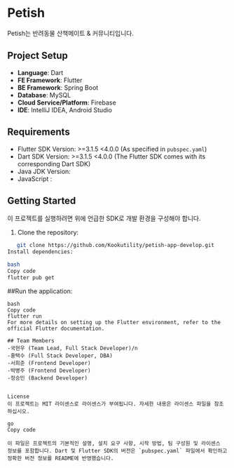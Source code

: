 # Petish

Petish는 반려동물 산책메이트 & 커뮤니티입니다.

## Project Setup

- **Language**: Dart
- **FE Framework**: Flutter
- **BE Framework**: Spring Boot
- **Database**: MySQL
- **Cloud Service/Platform**: Firebase
- **IDE**: IntelliJ IDEA, Android Studio

## Requirements

- Flutter SDK Version: >=3.1.5 <4.0.0 (As specified in `pubspec.yaml`)
- Dart SDK Version: >=3.1.5 <4.0.0 (The Flutter SDK comes with its corresponding Dart SDK)
- Java JDK Version:
- JavaScript :

## Getting Started

이 프로젝트를 실행하려면 위에 언급한 SDK로 개발 환경을 구성해야 합니다.

1. Clone the repository:

```bash
   git clone https://github.com/Kookutility/petish-app-develop.git
Install dependencies:

bash
Copy code
flutter pub get
```

##Run the application:

 ```
bash
Copy code
flutter run
For more details on setting up the Flutter environment, refer to the official Flutter documentation.

## Team Members
-국현우 (Team Lead, Full Stack Developer)/n
-홍택수 (Full Stack Developer, DBA)
-서희준 (Frontend Developer)
-박병주 (Frontend Developer)
-정승민 (Backend Developer)


License
이 프로젝트는 MIT 라이센스로 라이센스가 부여됩니다. 자세한 내용은 라이센스 파일을 참조하십시오.

go
Copy code

이 파일은 프로젝트의 기본적인 설명, 설치 요구 사항, 시작 방법, 팀 구성원 및 라이센스 정보를 포함합니다. Dart 및 Flutter SDK의 버전은 `pubspec.yaml` 파일에서 확인하고 정확한 버전 정보를 README에 반영했습니다.

